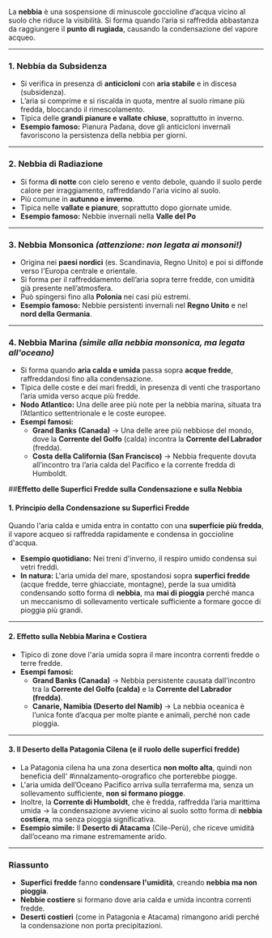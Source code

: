 La **nebbia** è una sospensione di minuscole goccioline d’acqua vicino al suolo che riduce la visibilità. Si forma quando l’aria si raffredda abbastanza da raggiungere il **punto di rugiada**, causando la condensazione del vapore acqueo.

---

### **1. Nebbia da Subsidenza**

- Si verifica in presenza di **anticicloni** con **aria stabile** e in discesa (subsidenza).
- L’aria si comprime e si riscalda in quota, mentre al suolo rimane più fredda, bloccando il rimescolamento.
- Tipica delle **grandi pianure e vallate chiuse**, soprattutto in inverno.
- **Esempio famoso:** Pianura Padana, dove gli anticicloni invernali favoriscono la persistenza della nebbia per giorni.

---

### **2. Nebbia di Radiazione**

- Si forma **di notte** con cielo sereno e vento debole, quando il suolo perde calore per irraggiamento, raffreddando l'aria vicino al suolo.
- Più comune in **autunno e inverno**.
- Tipica nelle **vallate e pianure**, soprattutto dopo giornate umide.
- **Esempio famoso:** Nebbie invernali nella **Valle del Po**

---

### **3. Nebbia Monsonica** _(attenzione: non legata ai monsoni!)_

- Origina nei **paesi nordici** (es. Scandinavia, Regno Unito) e poi si diffonde verso l'Europa centrale e orientale.
- Si forma per il raffreddamento dell’aria sopra terre fredde, con umidità già presente nell’atmosfera.
- Può spingersi fino alla **Polonia** nei casi più estremi.
- **Esempio famoso:** Nebbie persistenti invernali nel **Regno Unito** e nel **nord della Germania**.

---

### **4. Nebbia Marina** _(simile alla nebbia monsonica, ma legata all'oceano)_

- Si forma quando **aria calda e umida** passa sopra **acque fredde**, raffreddandosi fino alla condensazione.
- Tipica delle coste e dei mari freddi, in presenza di venti che trasportano l’aria umida verso acque più fredde.
- **Nodo Atlantico:** Una delle aree più note per la nebbia marina, situata tra l’Atlantico settentrionale e le coste europee.
- **Esempi famosi:**
    - **Grand Banks (Canada)** → Una delle aree più nebbiose del mondo, dove la **Corrente del Golfo** (calda) incontra la **Corrente del Labrador** (fredda).
    - **Costa della California (San Francisco)** → Nebbia frequente dovuta all’incontro tra l’aria calda del Pacifico e la corrente fredda di Humboldt.

##**Effetto delle Superfici Fredde sulla Condensazione e sulla Nebbia**
#### **1. Principio della Condensazione su Superfici Fredde**
Quando l'aria calda e umida entra in contatto con una **superficie più fredda**, il vapore acqueo si raffredda rapidamente e condensa in goccioline d'acqua.

- **Esempio quotidiano:** Nei treni d'inverno, il respiro umido condensa sui vetri freddi.
- **In natura:** L'aria umida del mare, spostandosi sopra **superfici fredde** (acque fredde, terre ghiacciate, montagne), perde la sua umidità condensando sotto forma di **nebbia**, ma **mai di pioggia** perché manca un meccanismo di sollevamento verticale sufficiente a formare gocce di pioggia più grandi.

---

#### **2. Effetto sulla Nebbia Marina e Costiera**

- Tipico di zone dove l'aria umida sopra il mare incontra correnti fredde o terre fredde.
- **Esempi famosi:**
    - **Grand Banks (Canada)** → Nebbia persistente causata dall’incontro tra la **Corrente del Golfo (calda)** e la **Corrente del Labrador (fredda)**.
    - **Canarie, Namibia (Deserto del Namib)** → La nebbia oceanica è l’unica fonte d’acqua per molte piante e animali, perché non cade pioggia.

---
#### **3. Il Deserto della Patagonia Cilena (e il ruolo delle superfici fredde)**

- La Patagonia cilena ha una zona desertica **non molto alta**, quindi non beneficia dell' #innalzamento-orografico che porterebbe piogge.
- L'aria umida dell’Oceano Pacifico arriva sulla terraferma ma, senza un sollevamento sufficiente, **non si formano piogge**.
- Inoltre, la **Corrente di Humboldt**, che è fredda, raffredda l’aria marittima umida → la condensazione avviene vicino al suolo sotto forma di **nebbia costiera**, ma senza pioggia significativa.
- **Esempio simile:** Il **Deserto di Atacama** (Cile-Perù), che riceve umidità dall’oceano ma rimane estremamente arido.

---

### **Riassunto**
- **Superfici fredde** fanno **condensare l'umidità**, creando **nebbia ma non pioggia**.
- **Nebbie costiere** si formano dove aria calda e umida incontra correnti fredde.
- **Deserti costieri** (come in Patagonia e Atacama) rimangono aridi perché la condensazione non porta precipitazioni.